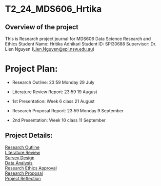 # T2_24_MDS606_Hrtika

## Overview of the project
This is Research project journal for MDS606 Data Science Research and Ethics
Student Name: Hritika Adhikari
Student ID: SPI30688
Supervisor: Dr. Lien Nguyen (Lien.Nguyen@spi.nsw.edu.au)

# Project Plan:<br />
- Research Outline: 23:59 Monday 29 July
  
- Literature Review Report: 23:59 19 August

- 1st Presentation: Week 6 class 21 August

- Research Proposal Report: 23:59 Monday 9 September

- 2nd Presentation: Week 10 class 11 September
  
## Project Details:<br />

[Research Outline](https://github.com/Hritika-2001/T2_24_MDS606_Hrtika/blob/main/Research_Outline.md)<br />
[Literature Review](https://github.com/Hritika-2001/T2_24_MDS606_Hrtika/blob/main/Literature_Review.md)<br />
[Survey Design](https://github.com/Hritika-2001/T2_24_MDS606_Hrtika/blob/main/Survey_Design.md)<br />
[Data Analysis](https://github.com/Hritika-2001/T2_24_MDS606_Hrtika/blob/main/Data_Analysis.md)<br />
[Research Ethics Approval](https://github.com/Hritika-2001/T2_24_MDS606_Hrtika/blob/main/Research_Ethics_Approval.md)<br />
[Research Proposal](https://github.com/Hritika-2001/T2_24_MDS606_Hrtika/blob/main/Research_Proposal.md)<br />
[Project Reflection](https://github.com/Hritika-2001/T2_24_MDS606_Hrtika/blob/main/Project_Reflection.md)<br />
